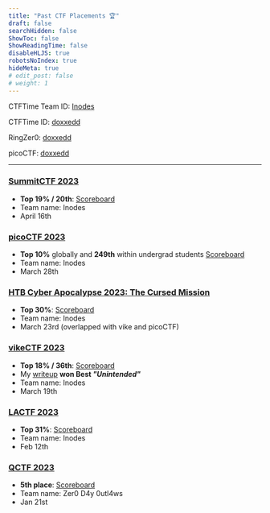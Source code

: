 ```yaml
---
title: "Past CTF Placements 🏆"
draft: false
searchHidden: false
ShowToc: false
ShowReadingTime: false
disableHLJS: true
robotsNoIndex: true
hideMeta: true
# edit_post: false
# weight: 1
---
```


CTFTime Team ID: [Inodes](https://ctftime.org/team/214260)

CTFTime ID: [doxxedd](https://ctftime.org/user/154114)

RingZer0: [doxxedd](https://ringzer0ctf.com/profile/44558/doxxedd)

picoCTF: [doxxedd](https://play.picoctf.org/users/doxxedd)

<!-- TryHackMe: [ddoxxed](https://tryhackme.com/p/ddoxxed) -->

---

### [SummitCTF 2023](https://summitctf.org/)
- **Top 19% / 20th**: [Scoreboard](https://ctftime.org/event/1862)
- Team name: Inodes
- April 16th

### [picoCTF 2023](https://play.picoctf.org/events/72/)
- **Top 10%** globally and **249th** within undergrad students [Scoreboard](https://play.picoctf.org/events/72/scoreboards#2597)
- Team name: Inodes
- March 28th

### [HTB Cyber Apocalypse 2023: The Cursed Mission](https://ctf.hackthebox.com/event/details/cyber-apocalypse-2023-the-cursed-mission-821)
- **Top 30%**: [Scoreboard](https://ctftime.org/event/1889)
- Team name: Inodes
- March 23rd (overlapped with vike and picoCTF)

### [vikeCTF 2023](https://ctf.vikesec.ca/)
- **Top 18% / 36th**: [Scoreboard](https://ctftime.org/event/1884)
- My [writeup](/posts/vikectf/floating-viking-head) **won Best *"Unintended"***
- Team name: Inodes
- March 19th


### [LACTF 2023](https://lactf.uclaacm.com/)
- **Top 31%**: [Scoreboard](https://ctftime.org/event/1732)
- Team name: Inodes
- Feb 12th


### [QCTF 2023](https://qctf.ca/) 
- **5th place**: [Scoreboard](QCTF_2022.pdf)
- Team name: Zer0 D4y 0utl4ws
- Jan 21st